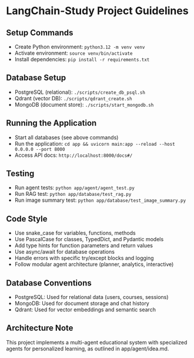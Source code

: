 # LangChain-Study Project Guidelines

## Setup Commands
- Create Python environment: `python3.12 -m venv venv`
- Activate environment: `source venv/bin/activate`
- Install dependencies: `pip install -r requirements.txt`

## Database Setup
- PostgreSQL (relational): `./scripts/create_db_psql.sh`
- Qdrant (vector DB): `./scripts/qdrant_create.sh`
- MongoDB (document store): `./scripts/start_mongodb.sh`

## Running the Application
- Start all databases (see above commands)
- Run the application: `cd app && uvicorn main:app --reload --host 0.0.0.0 --port 8000`
- Access API docs: `http://localhost:8000/docs#/`

## Testing
- Run agent tests: `python app/agent/agent_test.py`
- Run RAG test: `python app/database/test_rag.py`
- Run image summary test: `python app/database/test_image_summary.py`

## Code Style
- Use snake_case for variables, functions, methods
- Use PascalCase for classes, TypedDict, and Pydantic models
- Add type hints for function parameters and return values
- Use async/await for database operations
- Handle errors with specific try/except blocks and logging
- Follow modular agent architecture (planner, analytics, interactive)

## Database Conventions
- PostgreSQL: Used for relational data (users, courses, sessions)
- MongoDB: Used for document storage and chat history
- Qdrant: Used for vector embeddings and semantic search

## Architecture Note
This project implements a multi-agent educational system with specialized agents
for personalized learning, as outlined in app/agent/idea.md.